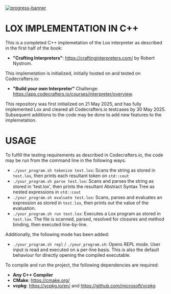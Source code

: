 [![progress-banner](https://backend.codecrafters.io/progress/interpreter/0877c070-7800-493c-8aa4-f0dbca4625bb)](https://app.codecrafters.io/users/codecrafters-bot?r=2qF)

# LOX IMPLEMENTATION IN C++

This is a completed C++ implemetation of the Lox interpreter as described in the first half of the book:  
- **"Crafting Interpreters"**: https://craftinginterpreters.com/ by Robert Nystrom.  

This implemetation is initialized, initially hosted on and tested on Codecrafters.io:  
- **"Build your own Interpreter"** Challenge: https://app.codecrafters.io/courses/interpreter/overview.  

This repository was first initialized on 21 May 2025, and has fully implemented Lox and cleared all Codecrafters.io testcases by 30 May 2025. 
Subsequent additions to the code may be done to add new features to the implemetation.

# USAGE

To fulfill the testing requirements as described in Codecrafters.io, the code may be run from the command line in the following ways:  

- `./your_program.sh tokenize test.lox`: Scans the string as stored in `test.lox`, then prints each resultant token on `std::cout`  
- `./your_program.sh parse test.lox`: Scans and parses the string as stored in 'test.lox', then prints the resultant Abstract Syntax Tree as nested expressions in `std::cout`
- `./your_program.sh evaluate test.lox`: Scans, parses and evaluates an expression as stored in `test.lox`, then prints out the value of the evaluation.
- `./your_program.sh run test.lox`: Executes a Lox program as stored in `test.lox`. The file is scanned, parsed, resolved for closures and method binding, then executed line-by-line.

Additionally, the following mode has been added:

- `./your_program.sh repl` / `./your_program.sh`: Opens REPL mode. User input is read and executed on a per-line basis. This is also the default behaviour for directly opening the compiled executable.

To compile and run the project, the following dependencies are required:
- **Any C++ Compiler**
- **CMake**: https://cmake.org/
- **vcpkg**: https://vcpkg.io/en/ and https://github.com/microsoft/vcpkg